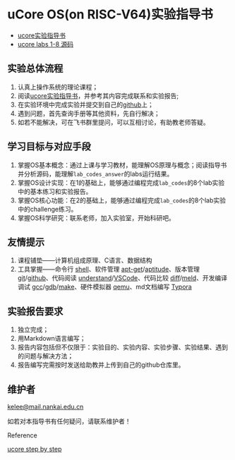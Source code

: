 # uCore OS(on RISC-V64)实验指导书

* [ucore实验指导书](https://nankai.gitbook.io/ucore-os-on-risc-v64/)
* [ucore labs 1-8 源码](https://github.com/nkgongxl/ucoreonrv/tree/code_practice)

## 实验总体流程

1. 认真上操作系统的理论课程；
2. 阅读[ucore实验指导书](https://nankai.gitbook.io/ucore-os-on-risc-v64/)，并参考其内容完成联系和实验报告;
3. 在实验环境中完成实验并提交到自己的[github](https://github.com/)上；
4. 遇到问题，首先查询手册等其他资料，先自行解决；
5. 如若不能解决，可在飞书群里提问，可以互相讨论，有助教老师答疑。

## 学习目标与对应手段

1. 掌握OS基本概念：通过上课与学习教材，能理解OS原理与概念；阅读指导书并分析源码，能理解`lab_codes_answer`的labs运行结果。
2. 掌握OS设计实现：在1的基础上，能够通过编程完成`lab_codes`的8个lab实验中的基本练习和实验报告。
3. 掌握OS核心功能：在2的基础上，能够通过编程完成`lab_codes`的8个lab实验中的challenge练习。
4. 掌握OS科学研究：联系老师，加入实验室，开始科研吧。

## 友情提示

1. 课程铺垫——计算机组成原理、C语言、数据结构
2. 工具掌握——命令行 [shell](http://wiki.ubuntu.org.cn/Shell%E7%BC%96%E7%A8%8B%E5%9F%BA%E7%A1%80)、软件管理 [apt-get](http://wiki.ubuntu.org.cn/Apt-get%E4%BD%BF%E7%94%A8%E6%8C%87%E5%8D%97)/[aptitude](https://blog.csdn.net/loongwong2011/article/details/52708818)、版本管理 [git](http://www.cnblogs.com/cspku/articles/Git_cmds.html)/[github](http://www.worldhello.net/gotgithub/index.html)、代码阅读 [understand](http://oslab.mobisys.cc/resource/Understand/)/[VSCode](https://segmentfault.com/a/1190000009519736)、代码比较 [diff](https://www.cnblogs.com/itech/archive/2009/08/19/1549729.html)/[meld](https://linuxtoy.org/archives/meld-2.html)、开发编译调试 [gcc](https://wiki.ubuntu.org.cn/Gcchowto)/[gdb](http://wiki.ubuntu.org.cn/%E7%94%A8GDB%E8%B0%83%E8%AF%95%E7%A8%8B%E5%BA%8F)/[make](https://blog.csdn.net/a_ran/article/details/43937041)、硬件模拟器 [qemu](http://wenku.baidu.com/view/04c0116aa45177232f60a2eb.html)、md文档编写 [Typora](https://blog.csdn.net/qq_41261251/article/details/102817673)

## 实验报告要求

1. 独立完成；
2. 用Markdown语言编写；
3. 报告内容包括但不仅限于：实验目的、实验内容、实验步骤、实验结果、遇到的问题与解决方法；
4. 报告编写完需按时发送给助教并上传到自己的github仓库里。



## 维护者

kelee@mail.nankai.edu.cn

如若对本指导书有任何疑问，请联系维护者！

Reference

[ucore step by step](https://1790865014.gitbook.io/ucore-step-by-step/)